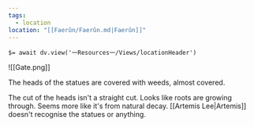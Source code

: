 ```yaml
---
tags:
  - location
location: "[[Faerûn/Faerûn.md|Faerûn]]"
---
```


`$= await dv.view('一Resources一/Views/locationHeader')`

![[Gate.png]]

The heads of the statues are covered with weeds, almost covered.

The cut of the heads isn't a straight cut. Looks like roots are growing through. Seems more like it's from natural decay. [[Artemis Lee|Artemis]] doesn't recognise the statues or anything.
